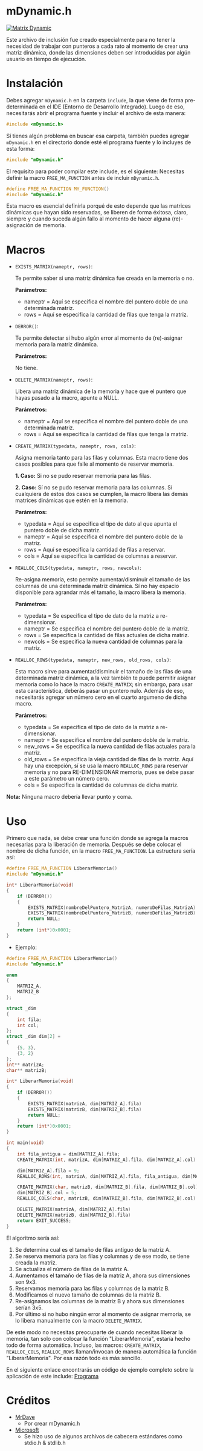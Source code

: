 # mDynamic.h
[![Matrix Dynamic](https://shields.southcla.ws/badge/C-mDynamic.h-2f2f2f.svg?style=flat-square)](https://github.com/MrDave1999/mDynamic.h)

Este archivo de inclusión fue creado especialmente para no tener la necesidad de trabajar con punteros a cada rato al momento de crear una matriz dinámica, donde las dimensiones deben ser introducidas por algún usuario en tiempo de ejecución.

# Instalación

Debes agregar `mDynamic.h` en la carpeta `include`, la que viene de forma pre-determinada en el IDE (Entorno de Desarrollo Integrado).
Luego de eso, necesitarás abrir el programa fuente y incluir el archivo de esta manera:
```C
#include <mDynamic.h>
```
Sí tienes algún problema en buscar esa carpeta, también puedes agregar `mDynamic.h` en el directorio donde esté el programa fuente y lo incluyes de esta forma:
```C
#include "mDynamic.h"
```
El requisito para poder compilar este include, es el siguiente: Necesitas definir la macro `FREE_MA_FUNCTION` antes de incluir
`mDynamic.h`.
```C
#define FREE_MA_FUNCTION MY_FUNCTION()
#include "mDynamic.h"
```
Esta macro es esencial definirla porqué de esto depende que las matrices dinámicas que hayan sido reservadas, se liberen de forma éxitosa, claro, siempre y cuando suceda algún fallo al momento de hacer alguna (re)-asignación de memoria.

# Macros

- `EXISTS_MATRIX(nameptr, rows)`:
  
  Te permite saber si una matriz dinámica fue creada en la memoria o no.
  
  **Parámetros:**
  
  - nameptr = Aquí se especifica el nombre del puntero doble de una determinada matriz.
  - rows = Aquí se especifica la cantidad de filas que tenga la matriz.
  
  
- `DERROR()`:

  Te permite detectar si hubo algún error al momento de (re)-asignar memoria para la matriz dinámica.
  
  **Parámetros:**
  
  No tiene.
  

- `DELETE_MATRIX(nameptr, rows)`:

  Libera una matriz dinámica de la memoria y hace que el puntero que hayas pasado a la macro, apunte a NULL.
  
  **Parámetros:**
  
  - nameptr = Aquí se especifica el nombre del puntero doble de una determinada matriz.
  - rows = Aquí se especifica la cantidad de filas que tenga la matriz. 
  

- `CREATE_MATRIX(typedata, nameptr, rows, cols)`:

  Asigna memoria tanto para las filas y columnas. Esta macro tiene dos casos posibles para que falle al momento de reservar memoria.
  
  **1. Caso:** Si no se pudo reservar memoria para las filas.    
  
  **2. Caso:** Sí no se pudo reservar memoria para las columnas.
  Sí cualquiera de estos dos casos se cumplen, la macro libera las demás matrices dinámicas que estén en la memoria.
  
  **Parámetros:**
  
  - typedata = Aquí se especifica el tipo de dato al que apunta el puntero doble de dicha matriz.
  - nameptr = Aquí se especifica el nombre del puntero doble de la matriz.
  - rows = Aquí se especifica la cantidad de filas a reservar.
  - cols = Aquí se especifica la cantidad de columnas a reservar.
  
  
- `REALLOC_COLS(typedata, nameptr, rows, newcols)`:
  
  Re-asigna memoria, esto permite aumentar/disminuir el tamaño de las columnas de una determinada matriz dinámica.
  Sí no hay espacio disponible para agrandar más el tamaño, la macro libera la memoria.
  
  **Parámetros:**
  
  - typedata = Se especifica el tipo de dato de la matriz a re-dimensionar.
  - nameptr = Se especifica el nombre del puntero doble de la matriz.
  - rows = Se especifica la cantidad de filas actuales de dicha matriz.
  - newcols = Se especifica la nueva cantidad de columnas para la matriz.
  
  
- `REALLOC_ROWS(typedata, nameptr, new_rows, old_rows, cols)`:

  Esta macro sirve para aumentar/disminuir el tamaño de las filas de una determinada matriz dinámica, a la vez también te puede permitir
  asignar memoria como lo hace la macro `CREATE_MATRIX`; sin embargo, para usar esta característica, deberás pasar un puntero nulo.
  Además de eso, necesitarás agregar un número cero en el cuarto argumeno de dicha macro.

   **Parámetros:**
  
  - typedata = Se especifica el tipo de dato de la matriz a re-dimensionar.
  - nameptr = Se especifica el nombre del puntero doble de la matriz.
  - new_rows = Se especifica la nueva cantidad de filas actuales para la matriz.
  - old_rows = Se especifica la vieja cantidad de filas de la matriz. Aquí hay una excepción, sí se usa la macro `REALLOC_ROWS` para
    reservar memoria y no para RE-DIMENSIONAR memoria, pues se debe pasar a este parámetro un número cero.
  - cols = Se especifica la cantidad de columnas de dicha matriz.
  
**Nota:** Ninguna macro debería llevar punto y coma.
  
# Uso

Primero que nada, se debe crear una función donde se agrega la macros necesarias para la liberación de memoria. Después se debe colocar el nombre de dicha función, en la macro `FREE_MA_FUNCTION`. 
La estructura sería así:
```C
#define FREE_MA_FUNCTION LiberarMemoria() 
#include "mDynamic.h"

int* LiberarMemoria(void)
{
	if (DERROR())
	{
		EXISTS_MATRIX(nombreDelPuntero_MatrizA, numeroDeFilas_MatrizA)
		EXISTS_MATRIX(nombreDelPuntero_MatrizB, numeroDeFilas_MatrizB)
		return NULL;
	}
	return (int*)0x0001;
}
```

- Ejemplo:

```C
#define FREE_MA_FUNCTION LiberarMemoria() 
#include "mDynamic.h"

enum
{
	MATRIZ_A,
	MATRIZ_B
};

struct _dim
{
	int fila;
	int col;
};
struct _dim dim[2] = 
{
	{5, 3},
	{3, 2}
};
int** matrizA;
char** matrizB;

int* LiberarMemoria(void)
{
	if (DERROR())
	{
		EXISTS_MATRIX(matrizA, dim[MATRIZ_A].fila)
		EXISTS_MATRIX(matrizB, dim[MATRIZ_B].fila)
		return NULL;
	}
	return (int*)0x0001;
}

int main(void)
{
	int fila_antigua = dim[MATRIZ_A].fila;
	CREATE_MATRIX(int, matrizA, dim[MATRIZ_A].fila, dim[MATRIZ_A].col)

	dim[MATRIZ_A].fila = 9;
	REALLOC_ROWS(int, matrizA, dim[MATRIZ_A].fila, fila_antigua, dim[MATRIZ_A].col)

	CREATE_MATRIX(char, matrizB, dim[MATRIZ_B].fila, dim[MATRIZ_B].col)
	dim[MATRIZ_B].col = 5;
	REALLOC_COLS(char, matrizB, dim[MATRIZ_B].fila, dim[MATRIZ_B].col)

	DELETE_MATRIX(matrizA, dim[MATRIZ_A].fila)
	DELETE_MATRIX(matrizB, dim[MATRIZ_B].fila)
	return EXIT_SUCCESS;
}   
```
El algoritmo sería así:
1. Se determina cual es el tamaño de filas antiguo de la matriz A.
2. Se reserva memoria para las filas y columnas y de ese modo, se tiene creada la matriz.
3. Se actualiza el número de filas de la matriz A.
4. Aumentamos el tamaño de filas de la matriz A, ahora sus dimensiones son 9x3.
5. Reservamos memoria para las filas y columnas de la matriz B.
6. Modificamos el nuevo tamaño de columnas de la matriz B.
7. Re-asignamos las columnas de la matriz B y ahora sus dimensiones serían 3x5.
8. Por último si no hubo ningún error al momento de asignar memoria, se lo libera manualmente con la macro `DELETE_MATRIX`.

De este modo no necesitas preocuparte de cuando necesitas liberar la memoria, tan solo con colocar la función "LiberarMemoria", estaría hecho todo de forma automática.
Incluso, las macros:
`CREATE_MATRIX`, `REALLOC_COLS`, `REALLOC_ROWS` llaman/invocan de manera automática la función "LiberarMemoria". Por esa razón todo es más sencillo.

En el siguiente enlace encontrarás un código de ejemplo completo sobre la aplicación de este include: [Programa](https://github.com/MrDave1999/mDynamic.h/blob/master/Example/Example.c)

# Créditos

- [MrDave](https://github.com/MrDave1999)
  - Por crear mDynamic.h
- [Microsoft](https://www.microsoft.com/es-ec/)
  - Se hizo uso de algunos archivos de cabecera estándares como stdio.h & stdlib.h
